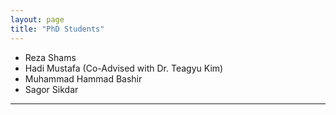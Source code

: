 ```yaml
---
layout: page
title: "PhD Students"
---
```


- Reza Shams  
- Hadi Mustafa (Co-Advised with Dr. Teagyu Kim)  
- Muhammad Hammad Bashir  
- Sagor Sikdar

---
